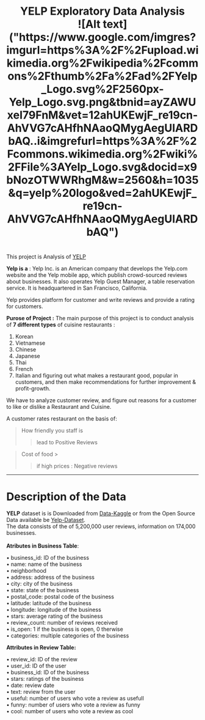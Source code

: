 <div align="center">
<h1> YELP Exploratory Data Analysis
<br>
<!-- <img src="[YELP EDA/yelp.png](https://www.google.com/imgres?imgurl=https%3A%2F%2Fupload.wikimedia.org%2Fwikipedia%2Fcommons%2Fthumb%2Fa%2Fad%2FYelp_Logo.svg%2F2560px-Yelp_Logo.svg.png&tbnid=ayZAWUxeI79FnM&vet=12ahUKEwjF_re19cn-AhVVG7cAHfhNAaoQMygAegUIARDbAQ..i&imgrefurl=https%3A%2F%2Fcommons.wikimedia.org%2Fwiki%2FFile%3AYelp_Logo.svg&docid=x9bNozOTWWRhgM&w=2560&h=1035&q=yelp%20logo&ved=2ahUKEwjF_re19cn-AhVVG7cAHfhNAaoQMygAegUIARDbAQ)" alt="Yelp Logo" width="200" height="100"> -->
![Alt text]("https://www.google.com/imgres?imgurl=https%3A%2F%2Fupload.wikimedia.org%2Fwikipedia%2Fcommons%2Fthumb%2Fa%2Fad%2FYelp_Logo.svg%2F2560px-Yelp_Logo.svg.png&tbnid=ayZAWUxeI79FnM&vet=12ahUKEwjF_re19cn-AhVVG7cAHfhNAaoQMygAegUIARDbAQ..i&imgrefurl=https%3A%2F%2Fcommons.wikimedia.org%2Fwiki%2FFile%3AYelp_Logo.svg&docid=x9bNozOTWWRhgM&w=2560&h=1035&q=yelp%20logo&ved=2ahUKEwjF_re19cn-AhVVG7cAHfhNAaoQMygAegUIARDbAQ")
<h1>
</div>  
  
This project is Analysis of [YELP](https://www.yelp.com/)

**Yelp is a** : Yelp Inc. is an American company that develops the Yelp.com website and the Yelp mobile app, which publish crowd-sourced reviews about businesses. It also operates Yelp Guest Manager, a table reservation service. It is headquartered in San Francisco, California. 

Yelp provides platform for customer and write reviews and provide a rating for customers.


**Purose of Project :** The main purpose of this project is to conduct analysis of **7 different types** of cuisine restaurants :
1. Korean
2. Vietnamese
3. Chinese
4. Japanese
5. Thai
6. French
7. Italian
and figuring out what makes a restaurant good, popular in customers, and then make recommendations for further improvement & profit-growth.

We have to analyze customer review, and figure out reasons for a customer to like or dislike a Restaurant and Cuisine.

A customer rates restaurant on the basis of:
>  How friendly you staff is
>> lead to Positive Reviews

>  Cost of food >
>> if high prices : Negative reviews

---

<h1> Description of the Data</h1>

**YELP** dataset is is Downloaded from [Data-Kaggle](https://www.kaggle.com/datasets/yelp-dataset/yelp-dataset/code) or from the Open Source Data available be [Yelp-Dataset](https://www.yelp.com/dataset/download).<br>
The data consists of the of 5,200,000 user reviews, information on 174,000 businesses.<br>
<br> **Atributes in Business Table**:<br>

• business_id: ID of the business <br>
• name: name of the business<br>
• neighborhood<br>
• address: address of the business<br>
• city: city of the business<br>
• state: state of the business<br>
• postal_code: postal code of the business<br>
• latitude: latitude of the business<br>
• longitude: longitude of the business<br>
• stars: average rating of the business<br>
• review_count: number of reviews received<br>
• is_open: 1 if the business is open, 0 therwise<br>
• categories: multiple categories of the business<br>

**Attributes in Review Table:**<br>

• review_id: ID of the review<br>
• user_id: ID of the user<br>
• business_id: ID of the business<br>
• stars: ratings of the business<br>
• date: review date<br>
• text: review from the user<br>
• useful: number of users who vote a review as usefull<br>
• funny: number of users who vote a review as funny<br>
• cool: number of users who vote a review as cool<br>



